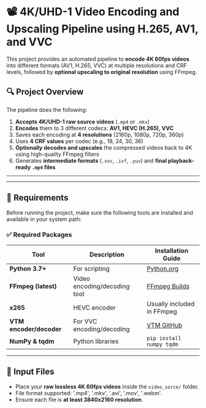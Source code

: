 # 📽️ 4K/UHD-1 Video Encoding and Upscaling Pipeline using H.265, AV1, and VVC

This project provides an automated pipeline to **encode 4K 60fps videos** into different formats (AV1, H.265, VVC) at multiple resolutions and CRF levels, followed by **optional upscaling to original resolution** using FFmpeg.

## 🔍 Project Overview

The pipeline does the following:
1. **Accepts 4K/UHD-1 raw source videos** (`.mp4` or `.mkv`)
2. **Encodes** them to 3 different codecs: **AV1, HEVC (H.265), VVC**
3. Saves each encoding at **4 resolutions** (2160p, 1080p, 720p, 360p)
4. Uses **4 CRF values** per codec (e.g., 18, 24, 30, 36)
5. **Optionally decodes and upscales** the compressed videos back to 4K using high-quality FFmpeg filters
6. Generates **intermediate formats** (`.vvc`, `.ivf`, `.yuv`) and **final playback-ready `.mp4` files**

---


---

## 🧰 Requirements

Before running the project, make sure the following tools are installed and available in your system path:

### ✅ Required Packages

| Tool | Description | Installation Guide |
|------|-------------|--------------------|
| **Python 3.7+** | For scripting | [Python.org](https://www.python.org/downloads/) |
| **FFmpeg (latest)** | Video encoding/decoding tool | [FFmpeg Builds](https://ffmpeg.org/download.html) |
| **x265** | HEVC encoder | Usually included in FFmpeg |
| **VTM encoder/decoder** | For VVC encoding/decoding | [VTM GitHub](https://vcgit.hhi.fraunhofer.de/jvet/VVCSoftware_VTM) |
| **NumPy & tqdm** | Python libraries | `pip install numpy tqdm` |

---

## 💾 Input Files

- Place your **raw lossless 4K 60fps videos** inside the `video_sorce/` folder.
- File format supported: '.mp4', '.mkv', '.avi', '.mov', '.webm'.
- Ensure each file is **at least 3840x2160 resolution**.




